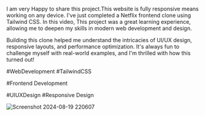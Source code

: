 I am very Happy to share this project.This website is fully responsive means working on any device.
I've just completed a Netflix  frontend clone using  Tailwind CSS. In this video,  This project was a great learning experience, allowing me to deepen my skills in modern web development and design.

Building this clone helped me understand the intricacies of UI/UX design, responsive layouts, and performance optimization. It's always fun to challenge myself with real-world examples, and I'm thrilled with how this turned out!

#WebDevelopment  #TailwindCSS

#Frontend Development 

#UIUXDesign #Responsive Design

![Screenshot 2024-08-19 220607](https://github.com/user-attachments/assets/9c996539-1729-4d96-a589-9aad4d3f2fad)
 
